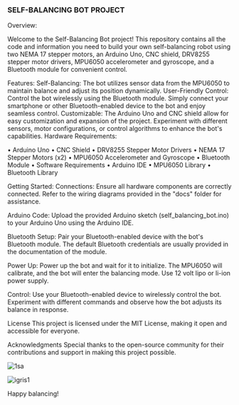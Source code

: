 ###  SELF-BALANCING BOT PROJECT ###

Overview:

Welcome to the Self-Balancing Bot project! This repository contains all the code and information you need to build your own self-balancing robot using two NEMA 17 stepper motors, an Arduino Uno, CNC shield, DRV8255 stepper motor drivers, MPU6050 accelerometer and gyroscope, and a Bluetooth module for convenient control.

Features:
Self-Balancing: The bot utilizes sensor data from the MPU6050 to maintain balance and adjust its position dynamically.
User-Friendly Control: Control the bot wirelessly using the Bluetooth module. Simply connect your smartphone or other Bluetooth-enabled device to the bot and enjoy seamless control.
Customizable: The Arduino Uno and CNC shield allow for easy customization and expansion of the project. Experiment with different sensors, motor configurations, or control algorithms to enhance the bot's capabilities.
Hardware Requirements:

•	Arduino Uno
•	CNC Shield
•	DRV8255 Stepper Motor Drivers
•	NEMA 17 Stepper Motors (x2)
•	MPU6050 Accelerometer and Gyroscope
•	Bluetooth Module
•	Software Requirements
•	Arduino IDE
•	MPU6050 Library
•	Bluetooth Library


Getting Started:
Connections: Ensure all hardware components are correctly connected. Refer to the wiring diagrams provided in the "docs" folder for assistance.

Arduino Code: Upload the provided Arduino sketch (self_balancing_bot.ino) to your Arduino Uno using the Arduino IDE.

Bluetooth Setup: Pair your Bluetooth-enabled device with the bot's Bluetooth module. The default Bluetooth credentials are usually provided in the documentation of the module.

Power Up: Power up the bot and wait for it to initialize. The MPU6050 will calibrate, and the bot will enter the balancing mode. Use 12 volt lipo or li-ion power supply.

Control: Use your Bluetooth-enabled device to wirelessly control the bot. Experiment with different commands and observe how the bot adjusts its balance in response.

License
This project is licensed under the MIT License, making it open and accessible for everyone.

Acknowledgments
Special thanks to the open-source community for their contributions and support in making this project possible.


![1sa](https://github.com/Sanyam753/SELF-BALANCING-BOT/assets/135142973/ce76aa03-fb03-4f0c-b1be-94f05f0375ea)


![igris1](https://github.com/Sanyam753/SELF-BALANCING-BOT/assets/135142973/569269ee-e677-4a6d-87dc-2ca59906c518)


Happy balancing!
